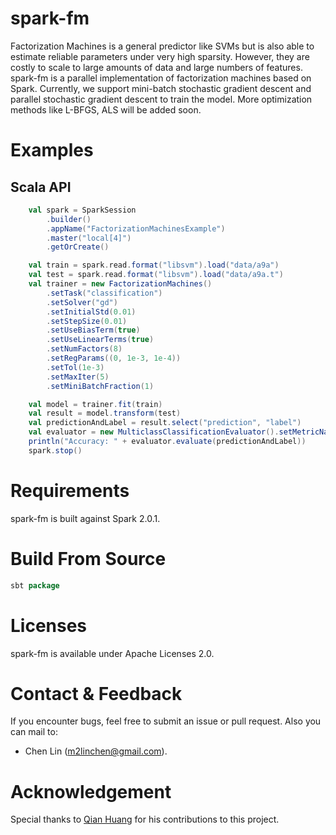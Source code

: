 # spark-fm
Factorization Machines is a general predictor like SVMs but is also able to estimate reliable parameters under very high sparsity. However, they are costly to scale to large amounts of data and large numbers of features. spark-fm is a parallel implementation of factorization machines based on Spark. Currently, we support mini-batch stochastic gradient descent and parallel stochastic gradient descent to train the model. More optimization methods like L-BFGS, ALS will be added soon.

# Examples
## Scala API
```scala
    val spark = SparkSession
        .builder()
        .appName("FactorizationMachinesExample")
        .master("local[4]")
        .getOrCreate()

    val train = spark.read.format("libsvm").load("data/a9a")
    val test = spark.read.format("libsvm").load("data/a9a.t")
    val trainer = new FactorizationMachines()
        .setTask("classification")
        .setSolver("gd")
        .setInitialStd(0.01)
        .setStepSize(0.01)
        .setUseBiasTerm(true)
        .setUseLinearTerms(true)
        .setNumFactors(8)
        .setRegParams((0, 1e-3, 1e-4))
        .setTol(1e-3)
        .setMaxIter(5)
        .setMiniBatchFraction(1)

    val model = trainer.fit(train)
    val result = model.transform(test)
    val predictionAndLabel = result.select("prediction", "label")
    val evaluator = new MulticlassClassificationEvaluator().setMetricName("accuracy")
    println("Accuracy: " + evaluator.evaluate(predictionAndLabel))
    spark.stop()
```

# Requirements
spark-fm is built against Spark 2.0.1.

# Build From Source
```scala
sbt package
```

# Licenses
spark-fm is available under Apache Licenses 2.0.

# Contact & Feedback
If you encounter bugs, feel free to submit an issue or pull request. Also you can mail to:
+ Chen Lin (m2linchen@gmail.com).

# Acknowledgement
Special thanks to [Qian Huang](https://github.com/hqzizania) for his contributions to this project.
